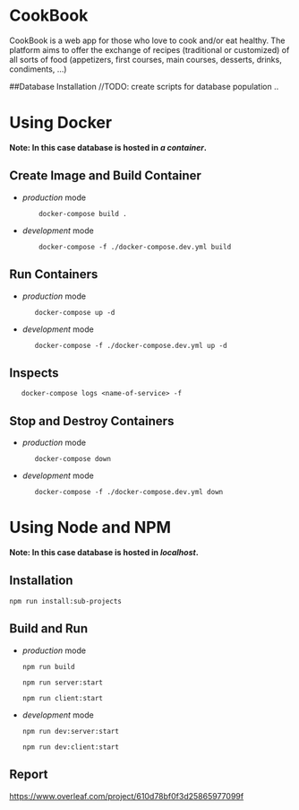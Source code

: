# CookBook

CookBook is a web app for those who love to cook and/or eat healthy.
The platform aims to offer the exchange of recipes (traditional or customized) of all sorts of food (appetizers, first courses, main courses, desserts, drinks, condiments, ...)

##Database Installation
//TODO: create scripts for database population ..

# Using Docker 
**Note: In this case database is hosted in _a container_.**
## Create Image and Build Container
- _production_ mode
    ````
        docker-compose build .
    ````
- _development_ mode
    ````
        docker-compose -f ./docker-compose.dev.yml build
    ````

## Run Containers
- _production_ mode
    ````
       docker-compose up -d
    ````

- _development_ mode
    ````
       docker-compose -f ./docker-compose.dev.yml up -d
    ````

## Inspects
````
   docker-compose logs <name-of-service> -f
````

## Stop and Destroy Containers
- _production_ mode
    ````
       docker-compose down
    ````

- _development_ mode
    ````
       docker-compose -f ./docker-compose.dev.yml down
    ````

# Using Node and NPM
**Note: In this case database is hosted in _localhost_.**
## Installation
````
npm run install:sub-projects
````
## Build and Run
- _production_ mode

  ````
  npm run build
  ````
 
  ````
  npm run server:start
  ````
  
  ````
  npm run client:start
  ````

- _development_ mode
  ````
  npm run dev:server:start
  ````
  ````
  npm run dev:client:start
  ````


## Report
https://www.overleaf.com/project/610d78bf0f3d25865977099f

